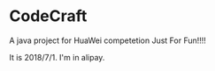 # CodeCraft
A java project for HuaWei competetion 
Just For Fun!!!!

It is 2018/7/1. I'm in alipay.
